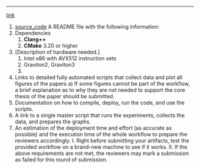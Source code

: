 #

---
[link](https://docs.google.com/document/d/1_pheZ2p9Nc8qhtcOpNINm7AxFpPpkpC1n60jJdyr-uk/export?format=pdf&attachment=false)

1) [source_code](/avalibility_and_reproducibility/README.md)
   A README file with the following information:
2) Dependencies
    1) __Clang++__
    2) __CMake__ 3.20 or higher
3) [Description of hardware needed.]
    1) Intel x86 with AVX512 instruction sets
    2) Graviton2, Graviton3
    3)
4) Links to detailed fully automated scripts that collect data and plot all figures of the
   papers
   a) If some figures cannot be part of the workflow, a brief explanation as to why they
   are not needed to support the core thesis of the paper should be submitted.
5) Documentation on how to compile, deploy, run the code, and use the scripts.
6) A link to a single master script that runs the experiments, collects the data, and
   prepares the graphs.
7) An estimation of the deployment time and effort (as accurate as possible) and the
   execution time of the whole workflow to prepare the reviewers accordingly.
   I. Right before submitting your artifacts, test the provided workflow on a brand-new
   machine to see if it works.
   II. If the above requirements are not met, the reviewers may mark a submission as failed
   for this round of submission.